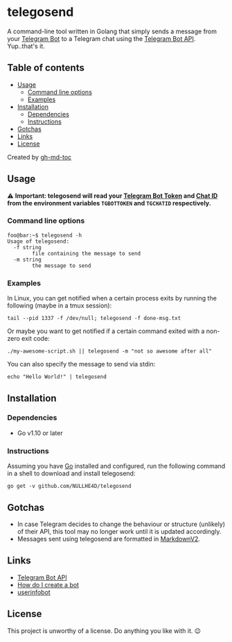 # telegosend

A command-line tool written in Golang that simply sends a message from your [Telegram Bot](https://core.telegram.org/bots) to a Telegram chat using the [Telegram Bot API](https://core.telegram.org/bots/api). Yup..that's it.

## Table of contents

   * [Usage](#usage)
      * [Command line options](#command-line-options)
      * [Examples](#examples)
   * [Installation](#installation)
      * [Dependencies](#dependencies)
      * [Instructions](#instructions)
   * [Gotchas](#gotchas)
   * [Links](#links)
   * [License](#license)

Created by [gh-md-toc](https://github.com/ekalinin/github-markdown-toc)

## Usage

:warning: **Important: telegosend will read your [Telegram Bot Token](https://core.telegram.org/bots#3-how-do-i-create-a-bot) and [Chat ID](https://telegram.me/userinfobot) from the environment variables `TGBOTTOKEN` and `TGCHATID` respectively.**

### Command line options

```console
foo@bar:~$ telegosend -h
Usage of telegosend:
  -f string
    	file containing the message to send
  -m string
    	the message to send
```

### Examples

In Linux, you can get notified when a certain process exits by running the following (maybe in a tmux session):
```
tail --pid 1337 -f /dev/null; telegosend -f done-msg.txt
```

Or maybe you want to get notified if a certain command exited with a non-zero exit code:
```
./my-awesome-script.sh || telegosend -m "not so awesome after all"
```

You can also specify the message to send via stdin:
```
echo "Hello World!" | telegosend
```

## Installation

### Dependencies

- Go v1.10 or later

### Instructions

Assuming you have [Go](https://golang.org/doc/install) installed and configured, run the following command in a shell to download and install telegosend:
```
go get -v github.com/NULLHE4D/telegosend
```

## Gotchas

* In case Telegram decides to change the behaviour or structure (unlikely) of their API, this tool may no longer work until it is updated accordingly.
* Messages sent using telegosend are formatted in [MarkdownV2](https://core.telegram.org/bots/api#markdownv2-style).

## Links

* [Telegram Bot API](https://core.telegram.org/bots/api)
* [How do I create a bot](https://core.telegram.org/bots/#3-how-do-i-create-a-bot)
* [userinfobot](https://telegram.me/userinfobot)

## License

This project is unworthy of a license. Do anything you like with it. :wink:
